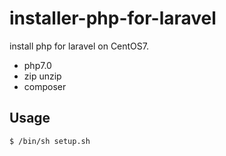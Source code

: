 # installer-php-for-laravel
install php for laravel on CentOS7.

- php7.0
- zip unzip
- composer

## Usage

```
$ /bin/sh setup.sh
```
